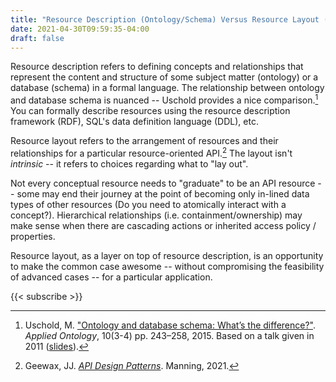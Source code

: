 ```yaml
---
title: "Resource Description (Ontology/Schema) Versus Resource Layout (API)"
date: 2021-04-30T09:59:35-04:00
draft: false
---
```


Resource description refers to defining concepts and relationships that represent the content and
structure of some subject matter (ontology) or a database (schema) in a formal language. The
relationship between ontology and database schema is nuanced -- Uschold provides a nice
comparison.[^uschold] You can formally describe resources using the resource description framework
(RDF), SQL's data definition language (DDL), etc.

Resource layout refers to the arrangement of resources and their relationships for a particular
resource-oriented API.[^geewax] The layout isn't *intrinsic* -- it refers to choices regarding what
to "lay out".

Not every conceptual resource needs to "graduate" to be an API resource -- some may end their
journey at the point of becoming only in-lined data types of other resources (Do you need to
atomically interact with a concept?). Hierarchical relationships (i.e. containment/ownership) may
make sense when there are cascading actions or inherited access policy / properties.

Resource layout, as a layer on top of resource description, is an opportunity to make the common
case awesome -- without compromising the feasibility of advanced cases -- for a particular
application.

{{< subscribe >}}

[^uschold]: Uschold, M. ["Ontology and database schema: What’s the
difference?"](https://doi.org/10.3233/AO-150158). *Applied Ontology*, 10(3-4) pp. 243–258, 2015.
Based on a talk given in 2011
([slides](https://www.slideshare.net/UscholdM/ontologies-and-db-schema-whats-the-difference)).

[^geewax]: Geewax, JJ. [*API Design Patterns*](https://www.manning.com/books/api-design-patterns).
Manning, 2021.